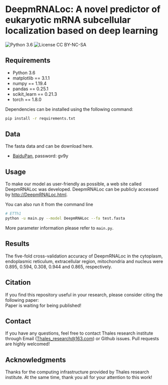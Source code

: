 # DeepmRNALoc: A novel predictor of eukaryotic mRNA subcellular localization based on deep learning
![Python 3.6](https://img.shields.io/badge/python-3.6-green.svg?style=plastic)
![License CC BY-NC-SA](https://img.shields.io/badge/license-CC_BY--NC--SA--green.svg?style=plastic)


## Requirements

- Python 3.6
- matplotlib == 3.1.1
- numpy == 1.19.4
- pandas == 0.25.1
- scikit_learn == 0.21.3
- torch == 1.8.0

Dependencies can be installed using the following command:
```bash
pip install -r requirements.txt
```

## Data
The fasta data and  can be download here.
- [BaiduPan](https://pan.baidu.com/s/1_sJ97N2te9CJxlbYz8DzfA), password: gv9y 

## Usage
To make our model as user-friendly as possible, a web site called DeepmRNALoc was developed.
DeepmRNALoc can be publicly accessed by http://DeepmRNALoc.html. 

You can also run it from the command line

```bash
# ETTh1
python -u main.py --model DeepmRNALoc --fa test.fasta
```

More parameter information please refer to `main.py`.

## <span id="resultslink">Results</span>
The five-fold cross-validation accuracy of DeepmRNALoc in the cytoplasm, endoplasmic reticulum, extracellular region, mitochondria and nucleus were 0.895, 0.594, 0.308, 0.944 and 0.865, respectively.

## <span id="citelink">Citation</span>
If you find this repository useful in your research, please consider citing the following paper:<br/>
Paper is waiting for being published!

## Contact
If you have any questions, feel free to contact Thales research institute through Email (Thales_research@163.com) or Github issues. Pull requests are highly welcomed!

## Acknowledgments
Thanks for the computing infrastructure provided by Thales research institute.
At the same time, thank you all for your attention to this work!


